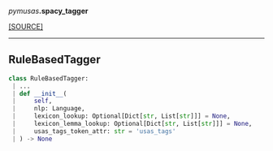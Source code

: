 <div>
 <p className="alignleft"><i>pymusas</i><strong>.spacy_tagger</strong></p>
 <p className="alignright"><a className="sourcelink" href="https://github.com/allenai/allennlp/blob/main/allennlp/spacy_tagger.py">[SOURCE]</a></p>
</div>
<div></div>

---

<a id="pymusas.spacy_tagger.RuleBasedTagger"></a>

## RuleBasedTagger

```python
class RuleBasedTagger:
 | ...
 | def __init__(
 |     self,
 |     nlp: Language,
 |     lexicon_lookup: Optional[Dict[str, List[str]]] = None,
 |     lexicon_lemma_lookup: Optional[Dict[str, List[str]]] = None,
 |     usas_tags_token_attr: str = 'usas_tags'
 | ) -> None
```

